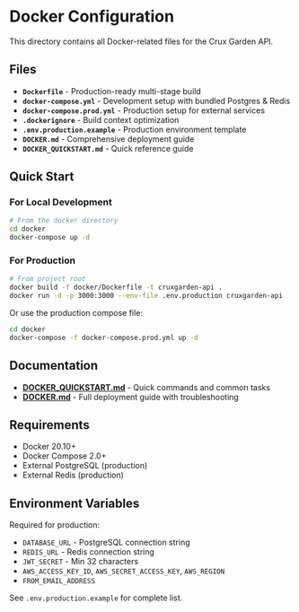 # Docker Configuration

This directory contains all Docker-related files for the Crux Garden API.

## Files

- **`Dockerfile`** - Production-ready multi-stage build
- **`docker-compose.yml`** - Development setup with bundled Postgres & Redis
- **`docker-compose.prod.yml`** - Production setup for external services
- **`.dockerignore`** - Build context optimization
- **`.env.production.example`** - Production environment template
- **`DOCKER.md`** - Comprehensive deployment guide
- **`DOCKER_QUICKSTART.md`** - Quick reference guide

## Quick Start

### For Local Development

```bash
# From the docker directory
cd docker
docker-compose up -d
```

### For Production

```bash
# From project root
docker build -f docker/Dockerfile -t cruxgarden-api .
docker run -d -p 3000:3000 --env-file .env.production cruxgarden-api
```

Or use the production compose file:

```bash
cd docker
docker-compose -f docker-compose.prod.yml up -d
```

## Documentation

- **[DOCKER_QUICKSTART.md](./DOCKER_QUICKSTART.md)** - Quick commands and common tasks
- **[DOCKER.md](./DOCKER.md)** - Full deployment guide with troubleshooting

## Requirements

- Docker 20.10+
- Docker Compose 2.0+
- External PostgreSQL (production)
- External Redis (production)

## Environment Variables

Required for production:
- `DATABASE_URL` - PostgreSQL connection string
- `REDIS_URL` - Redis connection string
- `JWT_SECRET` - Min 32 characters
- `AWS_ACCESS_KEY_ID`, `AWS_SECRET_ACCESS_KEY`, `AWS_REGION`
- `FROM_EMAIL_ADDRESS`

See `.env.production.example` for complete list.
